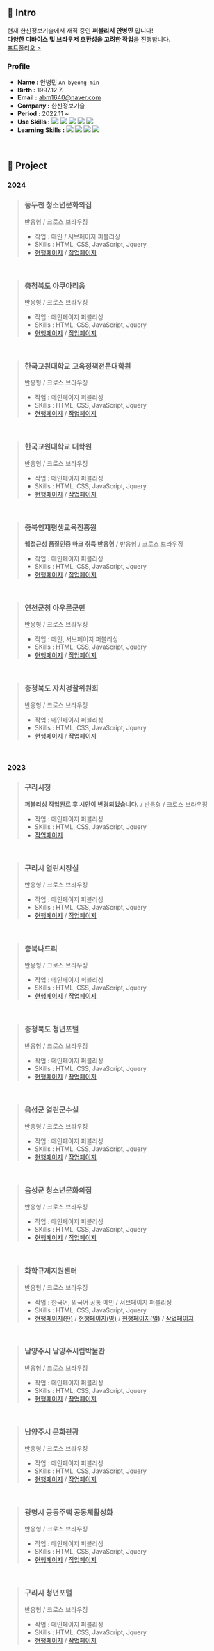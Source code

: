 ## 🤔 Intro
현재 한신정보기술에서 재직 중인 **퍼블리셔 안병민** 입니다!<br>
**다양한 디바이스 및 브라우저 호환성을 고려한 작업**을 진행합니다.<br>
[포트폴리오 >](https://byeongmin-publishing.github.io/Portfolio/)
  
### **Profile**
 - **Name :** 안병민 `An byeong-min`
  - **Birth :** 1997.12.7.
  - **Email :** abm1640@naver.com
  - **Company :** 한신정보기술
  - **Period :** 2022.11 ~
  - **Use Skills :** <img src="https://img.shields.io/badge/html5-E34F26?style=flat-square&logo=html5&logoColor=white"/> <img src="https://img.shields.io/badge/css3-1572B6?style=flat-square&logo=css3&logoColor=white"/> <img src="https://img.shields.io/badge/javascript-F7DF1E?style=flat-square&logo=javascript&logoColor=black"/> <img src="https://img.shields.io/badge/jquery-0769AD?style=flat-square&logo=jquery&logoColor=white"/> <img src="https://img.shields.io/badge/Photoshop-31A8FF?style=flat-square&logo=adobephotoshop&logoColor=white"/>
  - **Learning Skills :** <img src="https://img.shields.io/badge/typescript-3178C6?style=flat-square&logo=typescript&logoColor=white"/> <img src="https://img.shields.io/badge/react-61DAFB?style=flat-square&logo=react&logoColor=black"/> <img src="https://img.shields.io/badge/vue.js-4FC08D?style=flat-square&logo=vuedotjs&logoColor=white"/> <img src="https://img.shields.io/badge/next.js-black?style=flat-square&logo=nextdotjs&logoColor=white"/>
  
<br>

## 💬 Project
### 2024
> ### 동두천 청소년문화의집
> 반응형 / 크로스 브라우징
> - 작업 : 메인 / 서브페이지 퍼블리싱
> - SKills : HTML, CSS, JavaScript, Jquery
> - [현행페이지](https://www.ddc.go.kr/youthddc/index.do) / [작업페이지](https://byeongmin-publishing.github.io/Portfolio/chungbuk/site/art_2023/main.html)

<br />

> ### 충청북도 아쿠아리움
> 반응형 / 크로스 브라우징
> - 작업 : 메인페이지 퍼블리싱
> - SKills : HTML, CSS, JavaScript, Jquery
> - [현행페이지](https://www.chungbuk.go.kr/aquarium/index.do) / [작업페이지](https://byeongmin-publishing.github.io/Portfolio/chungbuk/site/art_2023/main.html)

<br />

> ### 한국교원대학교 교육정책전문대학원
> 반응형 / 크로스 브라우징
> - 작업 : 메인페이지 퍼블리싱
> - SKills : HTML, CSS, JavaScript, Jquery
> - [현행페이지](https://www.knue.ac.kr/edupol/index.do) / [작업페이지](https://byeongmin-publishing.github.io/Portfolio/yeoncheon/site/cyber/main.html)

<br />

> ### 한국교원대학교 대학원
> 반응형 / 크로스 브라우징
> - 작업 : 메인페이지 퍼블리싱
> - SKills : HTML, CSS, JavaScript, Jquery
> - [현행페이지](https://www.knue.ac.kr/grad/index.do) / [작업페이지](https://byeongmin-publishing.github.io/Portfolio/yeoncheon/site/cyber/main.html)

<br />

> ### 충북인재평생교육진흥원
> **웹접근성 품질인증 마크 취득 반응형** / 반응형 / 크로스 브라우징
> - 작업 : 메인페이지 퍼블리싱
> - SKills : HTML, CSS, JavaScript, Jquery
> - [현행페이지](https://www.cbitle.or.kr/www/index.do) / [작업페이지](https://byeongmin-publishing.github.io/Portfolio/chungbuk/site/art_2023/main.html)

<br />

> ### 연천군청 아우른군민
> 반응형 / 크로스 브라우징
> - 작업 : 메인, 서브페이지 퍼블리싱
> - SKills : HTML, CSS, JavaScript, Jquery
> - [현행페이지](https://www.yeoncheon.go.kr/cyber/index.do) / [작업페이지](https://byeongmin-publishing.github.io/Portfolio/yeoncheon/site/cyber/main.html)

<br />

> ### 충청북도 자치경찰위원회
> 반응형 / 크로스 브라우징
> - 작업 : 메인페이지 퍼블리싱
> - SKills : HTML, CSS, JavaScript, Jquery
> - [현행페이지](https://www.chungbuk.go.kr/cbppc/index.do) / [작업페이지](https://byeongmin-publishing.github.io/Portfolio/chungbuk/site/cbppc_2024/main.html)

<br />

### 2023
> ### 구리시청
> **퍼블리싱 작업완료 후 시안이 변경되었습니다.** / 반응형 / 크로스 브라우징
> - 작업 : 메인페이지 퍼블리싱
> - SKills : HTML, CSS, JavaScript, Jquery
> - [작업페이지](https://byeongmin-publishing.github.io/Portfolio/guri/site/www_2023/main.html)

<br />

> ### 구리시 열린시장실
> 반응형 / 크로스 브라우징
> - 작업 : 메인페이지 퍼블리싱
> - SKills : HTML, CSS, JavaScript, Jquery
> - [현행페이지](https://www.guri.go.kr/mayor/index.do) / [작업페이지](https://byeongmin-publishing.github.io/Portfolio/guri/site/mayor_2023/main.html)

<br />

> ### 충북나드리
> 반응형 / 크로스 브라우징
> - 작업 : 메인페이지 퍼블리싱
> - SKills : HTML, CSS, JavaScript, Jquery
> - [현행페이지](https://tour.chungbuk.go.kr/www/index.do) / [작업페이지](https://byeongmin-publishing.github.io/Portfolio/chungbuktour/site/www_2023/index.html)

<br />

> ### 충청북도 청년포털
> 반응형 / 크로스 브라우징
> - 작업 : 메인페이지 퍼블리싱
> - SKills : HTML, CSS, JavaScript, Jquery
> - [현행페이지](https://www.chungbuk.go.kr/young/index.do) / [작업페이지](https://byeongmin-publishing.github.io/Portfolio/chungbuk/site/young_2023/main.html)

<br />

> ### 음성군 열린군수실
> 반응형 / 크로스 브라우징
> - 작업 : 메인페이지 퍼블리싱
> - SKills : HTML, CSS, JavaScript, Jquery
> - [현행페이지](https://www.eumseong.go.kr/mayor/index.do) / [작업페이지](https://byeongmin-publishing.github.io/Portfolio/eumseong/site/mayor/main.html)

<br />

> ### 음성군 청소년문화의집
> 반응형 / 크로스 브라우징
> - 작업 : 메인페이지 퍼블리싱
> - SKills : HTML, CSS, JavaScript, Jquery
> - [현행페이지](https://www.eumseong.go.kr/esyouth/index.do) / [작업페이지](https://byeongmin-publishing.github.io/Portfolio/eumseong/site/esyouth/main.html)

<br />

> ### 화학규제지원센터
> 반응형 / 크로스 브라우징
> - 작업 : 한국어, 외국어 공통 메인 / 서브페이지 퍼블리싱
> - SKills : HTML, CSS, JavaScript, Jquery
> - [현행페이지(한)](https://reach.ktr.or.kr/www/index.do) / [현행페이지(영)](https://reach.ktr.or.kr/en/index.do) / [현행페이지(일)](https://reach.ktr.or.kr/jp/index.do) / [작업페이지](https://byeongmin-publishing.github.io/Portfolio/ktr/site/www/main.html)

<br />

> ### 남양주시 남양주시립박물관
> 반응형 / 크로스 브라우징
> - 작업 : 메인페이지 퍼블리싱
> - SKills : HTML, CSS, JavaScript, Jquery
> - [현행페이지](https://www.nyj.go.kr/museum/index.do) / [작업페이지](https://byeongmin-publishing.github.io/Portfolio/nyj/site/museum/main.html)

<br />

> ### 남양주시 문화관광
> 반응형 / 크로스 브라우징
> - 작업 : 메인페이지 퍼블리싱
> - SKills : HTML, CSS, JavaScript, Jquery
> - [현행페이지](https://www.nyj.go.kr/culture/index.do) / [작업페이지](https://byeongmin-publishing.github.io/Portfolio/nyj/site/culture/main.html)

<br />

> ### 광명시 공동주택 공동체활성화
> 반응형 / 크로스 브라우징
> - 작업 : 메인페이지 퍼블리싱
> - SKills : HTML, CSS, JavaScript, Jquery
> - [현행페이지](https://www.gm.go.kr/withapt/index.do) / [작업페이지](https://byeongmin-publishing.github.io/Portfolio/gm/site/withapt/main.html)

<br />

> ### 구리시 청년포털
> 반응형 / 크로스 브라우징
> - 작업 : 메인페이지 퍼블리싱
> - SKills : HTML, CSS, JavaScript, Jquery
> - [현행페이지](https://www.guri.go.kr/youth/index.do) / [작업페이지](https://byeongmin-publishing.github.io/Portfolio/guri/site/youth/main.html)

<!--
**byeongmin-publishing/byeongmin-publishing** is a ✨ _special_ ✨ repository because its `README.md` (this file) appears on your GitHub profile.

Here are some ideas to get you started: 

- 🔭 I’m currently working on ...
- 🌱 I’m currently learning ...
- 👯 I’m looking to collaborate on ...
- 🤔 I’m looking for help with ...
- 💬 Ask me about ...
- 😄 Pronouns: ...
- ⚡ Fun fact: ...
-->
